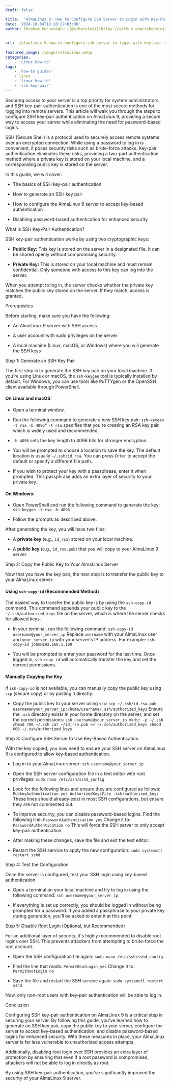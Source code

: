```yaml
---
draft: false

title:  'AlmaLinux 9: How to Configure SSH Server to Login with Key-Pair Authentication'
date: '2024-10-04T18:18:22+03:00'
author: İbrahim Korucuoğlu ([@siberoloji](https://github.com/siberoloji))
 
 
url:  /almalinux-9-how-to-configure-ssh-server-to-login-with-key-pair-authentication/
 
featured_image: /images/almalinux.webp
categories:
    - 'Linux How-to'
tags:
    - 'how-to guides'
    - linux
    - 'linux how-to'
    - 'ssh key-pair'
---
```



Securing access to your server is a top priority for system administrators, and SSH key-pair authentication is one of the most secure methods for logging into remote servers. This article will walk you through the steps to configure SSH key-pair authentication on AlmaLinux 9, providing a secure way to access your server while eliminating the need for password-based logins.



SSH (Secure Shell) is a protocol used to securely access remote systems over an encrypted connection. While using a password to log in is convenient, it poses security risks such as brute-force attacks. Key-pair authentication eliminates these risks, providing a two-part authentication method where a private key is stored on your local machine, and a corresponding public key is stored on the server.



In this guide, we will cover:


* The basics of SSH key-pair authentication

* How to generate an SSH key pair

* How to configure the AlmaLinux 9 server to accept key-based authentication

* Disabling password-based authentication for enhanced security




What is SSH Key-Pair Authentication?



SSH key-pair authentication works by using two cryptographic keys:


* **Public Key:** This key is stored on the server in a designated file. It can be shared openly without compromising security.

* **Private Key:** This is stored on your local machine and must remain confidential. Only someone with access to this key can log into the server.




When you attempt to log in, the server checks whether the private key matches the public key stored on the server. If they match, access is granted.



Prerequisites



Before starting, make sure you have the following:


* An AlmaLinux 9 server with SSH access

* A user account with sudo privileges on the server

* A local machine (Linux, macOS, or Windows) where you will generate the SSH keys




Step 1: Generate an SSH Key Pair



The first step is to generate the SSH key pair on your local machine. If you're using Linux or macOS, the `ssh-keygen` tool is typically installed by default. For Windows, you can use tools like PuTTYgen or the OpenSSH client available through PowerShell.


#### On Linux and macOS:


* Open a terminal window.

* Run the following command to generate a new SSH key pair: `ssh-keygen -t rsa -b 4096`* `-t rsa` specifies that you're creating an RSA key pair, which is widely used and recommended.

* `-b 4096` sets the key length to 4096 bits for stronger encryption.



* You will be prompted to choose a location to save the key. The default location is usually `~/.ssh/id_rsa`. You can press `Enter` to accept the default or specify a different file path.

* If you wish to protect your key with a passphrase, enter it when prompted. This passphrase adds an extra layer of security to your private key.



#### On Windows:


* Open PowerShell and run the following command to generate the key: `ssh-keygen -t rsa -b 4096`

* Follow the prompts as described above.




After generating the key, you will have two files:


* A **private key** (e.g., `id_rsa`) stored on your local machine.

* A **public key** (e.g., `id_rsa.pub`) that you will copy to your AlmaLinux 9 server.




Step 2: Copy the Public Key to Your AlmaLinux Server



Now that you have the key pair, the next step is to transfer the public key to your AlmaLinux server.


#### Using `ssh-copy-id` (Recommended Method)



The easiest way to transfer the public key is by using the `ssh-copy-id` command. This command appends your public key to the `~/.ssh/authorized_keys` file on the server, which is where the server checks for allowed keys.


* In your terminal, run the following command: `ssh-copy-id username@your_server_ip` Replace `username` with your AlmaLinux user and `your_server_ip` with your server's IP address. For example: `ssh-copy-id john@192.168.1.100`

* You will be prompted to enter your password for the last time. Once logged in, `ssh-copy-id` will automatically transfer the key and set the correct permissions.



#### Manually Copying the Key



If `ssh-copy-id` is not available, you can manually copy the public key using `scp` (secure copy) or by pasting it directly.


* Copy the public key to your server using `scp`: `scp ~/.ssh/id_rsa.pub username@your_server_ip:/home/username/.ssh/authorized_keys` Ensure the `.ssh` directory exists in your home directory on the server, and set the correct permissions: `ssh username@your_server_ip mkdir -p ~/.ssh chmod 700 ~/.ssh cat ~/id_rsa.pub >> ~/.ssh/authorized_keys chmod 600 ~/.ssh/authorized_keys`




Step 3: Configure SSH Server to Use Key-Based Authentication



With the key copied, you now need to ensure your SSH server on AlmaLinux 9 is configured to allow key-based authentication.


* Log in to your AlmaLinux server: `ssh username@your_server_ip`

* Open the SSH server configuration file in a text editor with root privileges: `sudo nano /etc/ssh/sshd_config`

* Look for the following lines and ensure they are configured as follows: `PubkeyAuthentication yes AuthorizedKeysFile .ssh/authorized_keys` These lines should already exist in most SSH configurations, but ensure they are not commented out.

* To improve security, you can disable password-based logins. Find the following line: `PasswordAuthentication yes` Change it to: `PasswordAuthentication no` This will force the SSH server to only accept key-pair authentication.

* After making these changes, save the file and exit the text editor.

* Restart the SSH service to apply the new configuration: `sudo systemctl restart sshd`




Step 4: Test the Configuration



Once the server is configured, test your SSH login using key-based authentication.


* Open a terminal on your local machine and try to log in using the following command: `ssh username@your_server_ip`

* If everything is set up correctly, you should be logged in without being prompted for a password. If you added a passphrase to your private key during generation, you'll be asked to enter it at this point.




Step 5: Disable Root Login (Optional, but Recommended)



For an additional layer of security, it's highly recommended to disable root logins over SSH. This prevents attackers from attempting to brute-force the root account.


* Open the SSH configuration file again: `sudo nano /etc/ssh/sshd_config`

* Find the line that reads: `PermitRootLogin yes` Change it to: `PermitRootLogin no`

* Save the file and restart the SSH service again: `sudo systemctl restart sshd`




Now, only non-root users with key-pair authentication will be able to log in.



Conclusion



Configuring SSH key-pair authentication on AlmaLinux 9 is a critical step in securing your server. By following this guide, you've learned how to generate an SSH key pair, copy the public key to your server, configure the server to accept key-based authentication, and disable password-based logins for enhanced security. With these measures in place, your AlmaLinux server is far less vulnerable to unauthorized access attempts.



Additionally, disabling root login over SSH provides an extra layer of protection by ensuring that even if a root password is compromised, attackers will not be able to log in directly as root.



By using SSH key-pair authentication, you've significantly improved the security of your AlmaLinux 9 server.
